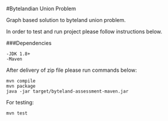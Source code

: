 #Bytelandian Union Problem

Graph based solution to byteland union problem.

In order to test and run project please follow instructions below.

###Dependencies

    -JDK 1.8+
    -Maven
    
After delivery of zip file please run commands below:

    mvn compile
    mvn package
    java -jar target/byteland-assessment-maven.jar
	
For testing:

	mvn test
    